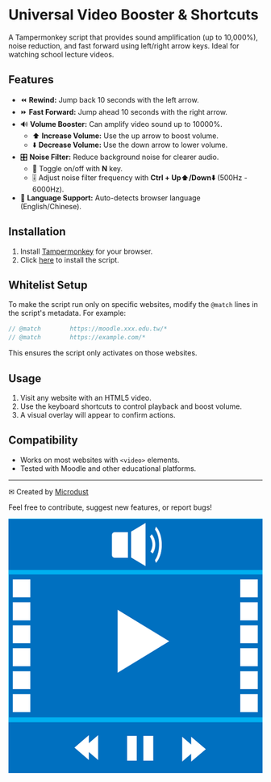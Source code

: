 # Universal Video Booster & Shortcuts

A Tampermonkey script that provides sound amplification (up to 10,000%), noise reduction, and fast forward using left/right arrow keys. Ideal for watching school lecture videos.

## Features

- ⏪ **Rewind:** Jump back 10 seconds with the left arrow.
- ⏩ **Fast Forward:** Jump ahead 10 seconds with the right arrow.
- 🔊 **Volume Booster:** Can amplify video sound up to 10000%.
  - ⬆️ **Increase Volume:** Use the up arrow to boost volume.
  - ⬇️ **Decrease Volume:** Use the down arrow to lower volume.
- 🎛️ **Noise Filter:** Reduce background noise for clearer audio.
  - 🔄 Toggle on/off with **N** key.
  - 🎚️ Adjust noise filter frequency with **Ctrl + Up⬆️/Down⬇️** (500Hz - 6000Hz).
- 🔄 **Language Support:** Auto-detects browser language (English/Chinese).

## Installation

1. Install [Tampermonkey](https://www.tampermonkey.net/) for your browser.
2. Click [here](https://greasyfork.org/zh-TW/scripts/530402-universal-video-booster-shortcuts) to install the script.

## Whitelist Setup

To make the script run only on specific websites, modify the `@match` lines in the script's metadata. For example:

```javascript
// @match        https://moodle.xxx.edu.tw/*
// @match        https://example.com/*
```

This ensures the script only activates on those websites.

## Usage

1. Visit any website with an HTML5 video.
2. Use the keyboard shortcuts to control playback and boost volume.
3. A visual overlay will appear to confirm actions.

## Compatibility

- Works on most websites with `<video>` elements.
- Tested with Moodle and other educational platforms.

---
✉ Created by [Microdust](https://github.com/micr0dust)

Feel free to contribute, suggest new features, or report bugs!

![thumbnail](./icon.png)
